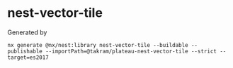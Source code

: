 # nest-vector-tile

Generated by

```
nx generate @nx/nest:library nest-vector-tile --buildable --publishable --importPath=@takram/plateau-nest-vector-tile --strict --target=es2017
```
